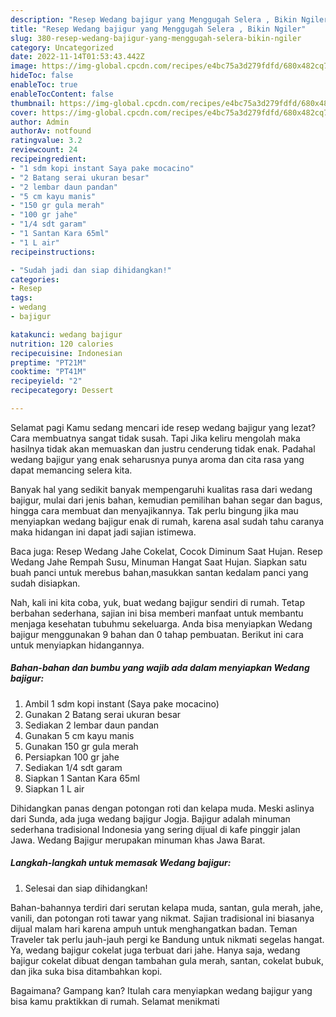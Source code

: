 ```yaml
---
description: "Resep Wedang bajigur yang Menggugah Selera , Bikin Ngiler"
title: "Resep Wedang bajigur yang Menggugah Selera , Bikin Ngiler"
slug: 380-resep-wedang-bajigur-yang-menggugah-selera-bikin-ngiler
category: Uncategorized
date: 2022-11-14T01:53:43.442Z
image: https://img-global.cpcdn.com/recipes/e4bc75a3d279fdfd/680x482cq70/wedang-bajigur-foto-resep-utama.jpg
hideToc: false
enableToc: true
enableTocContent: false
thumbnail: https://img-global.cpcdn.com/recipes/e4bc75a3d279fdfd/680x482cq70/wedang-bajigur-foto-resep-utama.jpg
cover: https://img-global.cpcdn.com/recipes/e4bc75a3d279fdfd/680x482cq70/wedang-bajigur-foto-resep-utama.jpg
author: Admin
authorAv: notfound
ratingvalue: 3.2
reviewcount: 24
recipeingredient:
- "1 sdm kopi instant Saya pake mocacino"
- "2 Batang serai ukuran besar"
- "2 lembar daun pandan"
- "5 cm kayu manis"
- "150 gr gula merah"
- "100 gr jahe"
- "1/4 sdt garam"
- "1 Santan Kara 65ml"
- "1 L air"
recipeinstructions:

- "Sudah jadi dan siap dihidangkan!"
categories:
- Resep
tags:
- wedang
- bajigur

katakunci: wedang bajigur 
nutrition: 120 calories
recipecuisine: Indonesian
preptime: "PT21M"
cooktime: "PT41M"
recipeyield: "2"
recipecategory: Dessert

---
```



Selamat pagi Kamu sedang mencari ide resep wedang bajigur yang lezat? Cara membuatnya sangat tidak susah. Tapi Jika keliru mengolah maka hasilnya tidak akan memuaskan dan justru cenderung tidak enak. Padahal wedang bajigur yang enak seharusnya punya aroma dan cita rasa yang dapat memancing selera kita.


Banyak hal yang sedikit banyak mempengaruhi kualitas rasa dari wedang bajigur, mulai dari jenis bahan, kemudian pemilihan bahan segar dan bagus, hingga cara membuat dan menyajikannya. Tak perlu bingung jika mau menyiapkan wedang bajigur enak di rumah, karena asal sudah tahu caranya maka hidangan ini dapat jadi sajian istimewa.

Baca juga: Resep Wedang Jahe Cokelat, Cocok Diminum Saat Hujan. Resep Wedang Jahe Rempah Susu, Minuman Hangat Saat Hujan. Siapkan satu buah panci untuk merebus bahan,masukkan santan kedalam panci yang sudah disiapkan.


Nah, kali ini kita coba, yuk, buat wedang bajigur sendiri di rumah. Tetap berbahan sederhana, sajian ini bisa memberi manfaat untuk membantu menjaga kesehatan tubuhmu sekeluarga. Anda bisa menyiapkan Wedang bajigur menggunakan 9 bahan dan 0 tahap pembuatan. Berikut ini cara untuk menyiapkan hidangannya.

<!--inarticleads1-->

##### Bahan-bahan dan bumbu yang wajib ada dalam menyiapkan Wedang bajigur:

1. Ambil 1 sdm kopi instant (Saya pake mocacino)
1. Gunakan 2 Batang serai ukuran besar
1. Sediakan 2 lembar daun pandan
1. Gunakan 5 cm kayu manis
1. Gunakan 150 gr gula merah
1. Persiapkan 100 gr jahe
1. Sediakan 1/4 sdt garam
1. Siapkan 1 Santan Kara 65ml
1. Siapkan 1 L air


Dihidangkan panas dengan potongan roti dan kelapa muda. Meski aslinya dari Sunda, ada juga wedang bajigur Jogja. Bajigur adalah minuman sederhana tradisional Indonesia yang sering dijual di kafe pinggir jalan Jawa. Wedang Bajigur merupakan minuman khas Jawa Barat. 

<!--inarticleads2-->

##### Langkah-langkah untuk memasak Wedang bajigur:


1. Selesai dan siap dihidangkan!

Bahan-bahannya terdiri dari serutan kelapa muda, santan, gula merah, jahe, vanili, dan potongan roti tawar yang nikmat. Sajian tradisional ini biasanya dijual malam hari karena ampuh untuk menghangatkan badan. Teman Traveler tak perlu jauh-jauh pergi ke Bandung untuk nikmati segelas hangat. Ya, wedang bajigur cokelat juga terbuat dari jahe. Hanya saja, wedang bajigur cokelat dibuat dengan tambahan gula merah, santan, cokelat bubuk, dan jika suka bisa ditambahkan kopi. 

Bagaimana? Gampang kan? Itulah cara menyiapkan wedang bajigur yang bisa kamu praktikkan di rumah. Selamat menikmati
